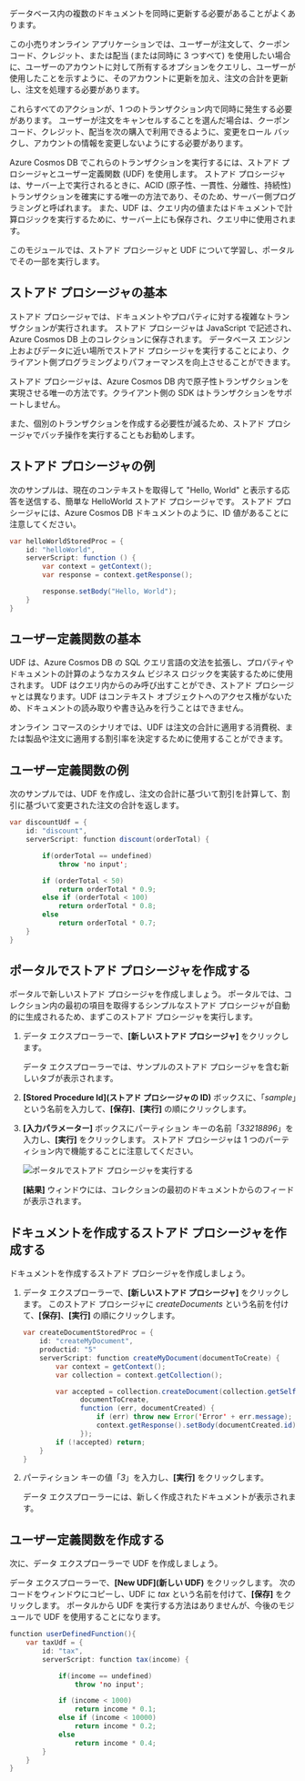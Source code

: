 データベース内の複数のドキュメントを同時に更新する必要があることがよくあります。 

この小売りオンライン アプリケーションでは、ユーザーが注文して、クーポン コード、クレジット、または配当 (または同時に 3 つすべて) を使用したい場合に、ユーザーのアカウントに対して所有するオプションをクエリし、ユーザーが使用したことを示すように、そのアカウントに更新を加え、注文の合計を更新し、注文を処理する必要があります。

これらすべてのアクションが、1 つのトランザクション内で同時に発生する必要があります。 ユーザーが注文をキャンセルすることを選んだ場合は、クーポン コード、クレジット、配当を次の購入で利用できるように、変更をロール バックし、アカウントの情報を変更しないようにする必要があります。

Azure Cosmos DB でこれらのトランザクションを実行するには、ストアド プロシージャとユーザー定義関数 (UDF) を使用します。 ストアド プロシージャは、サーバー上で実行されるときに、ACID (原子性、一貫性、分離性、持続性) トランザクションを確実にする唯一の方法であり、そのため、サーバー側プログラミングと呼ばれます。 また、UDF は、クエリ内の値またはドキュメントで計算ロジックを実行するために、サーバー上にも保存され、クエリ中に使用されます。 

このモジュールでは、ストアド プロシージャと UDF について学習し、ポータルでその一部を実行します。

## <a name="stored-procedure-basics"></a>ストアド プロシージャの基本

ストアド プロシージャでは、ドキュメントやプロパティに対する複雑なトランザクションが実行されます。 ストアド プロシージャは JavaScript で記述され、Azure Cosmos DB 上のコレクションに保存されます。 データベース エンジン上およびデータに近い場所でストアド プロシージャを実行することにより、クライアント側プログラミングよりパフォーマンスを向上させることができます。

ストアド プロシージャは、Azure Cosmos DB 内で原子性トランザクションを実現させる唯一の方法です。クライアント側の SDK はトランザクションをサポートしません。

また、個別のトランザクションを作成する必要性が減るため、ストアド プロシージャでバッチ操作を実行することもお勧めします。

<!--TODO: Ideally I'd like to list some cases where a stored procedure is not the best option.-->

## <a name="stored-procedure-example"></a>ストアド プロシージャの例

次のサンプルは、現在のコンテキストを取得して "Hello, World" と表示する応答を送信する、簡単な HelloWorld ストアド プロシージャです。 ストアド プロシージャには、Azure Cosmos DB ドキュメントのように、ID 値があることに注意してください。

```java
var helloWorldStoredProc = {
    id: "helloWorld",
    serverScript: function () {
        var context = getContext();
        var response = context.getResponse();

        response.setBody("Hello, World");
    }
}
```

## <a name="user-defined-function-basics"></a>ユーザー定義関数の基本

UDF は、Azure Cosmos DB の SQL クエリ言語の文法を拡張し、プロパティやドキュメントの計算のようなカスタム ビジネス ロジックを実装するために使用されます。 UDF はクエリ内からのみ呼び出すことができ、ストアド プロシージャとは異なります。UDF はコンテキスト オブジェクトへのアクセス権がないため、ドキュメントの読み取りや書き込みを行うことはできません。

オンライン コマースのシナリオでは、UDF は注文の合計に適用する消費税、または製品や注文に適用する割引率を決定するために使用することができます。

## <a name="user-defined-function-example"></a>ユーザー定義関数の例

次のサンプルでは、UDF を作成し、注文の合計に基づいて割引を計算して、割引に基づいて変更された注文の合計を返します。

```java
var discountUdf = {
    id: "discount",
    serverScript: function discount(orderTotal) {

        if(orderTotal == undefined) 
            throw 'no input';

        if (orderTotal < 50) 
            return orderTotal * 0.9;
        else if (orderTotal < 100) 
            return orderTotal * 0.8;
        else
            return orderTotal * 0.7;
    }
}
```

## <a name="create-a-stored-procedure-in-the-portal"></a>ポータルでストアド プロシージャを作成する

ポータルで新しいストアド プロシージャを作成しましょう。 ポータルでは、コレクション内の最初の項目を取得するシンプルなストアド プロシージャが自動的に生成されるため、まずこのストアド プロシージャを実行します。

1. データ エクスプローラーで、**[新しいストアド プロシージャ]** をクリックします。

    データ エクスプローラーでは、サンプルのストアド プロシージャを含む新しいタブが表示されます。

  <!--TODO: Insert animated .gif of creating the stored procedure.-->

2. **[Stored Procedure Id]\(ストアド プロシージャの ID\)** ボックスに、「*sample*」という名前を入力して、**[保存]**、**[実行]** の順にクリックします。


3. **[入力パラメーター]** ボックスにパーティション キーの名前「*33218896*」を入力し、**[実行]** をクリックします。 ストアド プロシージャは 1 つのパーティション内で機能することに注意してください。

    ![ポータルでストアド プロシージャを実行する](../media/6-stored-procedure.gif)

    **[結果]** ウィンドウには、コレクションの最初のドキュメントからのフィードが表示されます。

## <a name="create-a-stored-procedure-that-creates-documents"></a>ドキュメントを作成するストアド プロシージャを作成する

ドキュメントを作成するストアド プロシージャを作成しましょう。

1. データ エクスプローラーで、**[新しいストアド プロシージャ]** をクリックします。 このストアド プロシージャに *createDocuments* という名前を付けて、**[保存]**、**[実行]** の順にクリックします。

    ```java
    var createDocumentStoredProc = {
        id: "createMyDocument",
        productid: "5"
        serverScript: function createMyDocument(documentToCreate) {
            var context = getContext();
            var collection = context.getCollection();
    
            var accepted = collection.createDocument(collection.getSelfLink(),
                  documentToCreate,
                  function (err, documentCreated) {
                      if (err) throw new Error('Error' + err.message);
                      context.getResponse().setBody(documentCreated.id)
                  });
            if (!accepted) return;
        }
    }
    ```

<!--TODO: Need to fix code above.-->

2. パーティション キーの値「*3*」を入力し、**[実行]** をクリックします。

    データ エクスプローラーには、新しく作成されたドキュメントが表示されます。 

## <a name="create-a-user-defined-function"></a>ユーザー定義関数を作成する

次に、データ エクスプローラーで UDF を作成しましょう。

データ エクスプローラーで、**[New UDF]\(新しい UDF\)** をクリックします。 次のコードをウィンドウにコピーし、UDF に *tax* という名前を付けて、**[保存]** をクリックします。 ポータルから UDF を実行する方法はありませんが、今後のモジュールで UDF を使用することになります。

```java
function userDefinedFunction(){
    var taxUdf = {
        id: "tax",
        serverScript: function tax(income) {

            if(income == undefined) 
                throw 'no input';

            if (income < 1000) 
                return income * 0.1;
            else if (income < 10000) 
                return income * 0.2;
            else
                return income * 0.4;
        }
    }
}
```

